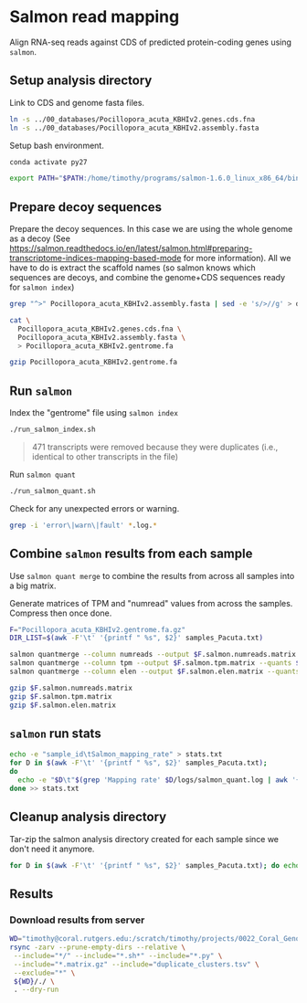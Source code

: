 # Salmon read mapping

Align RNA-seq reads against CDS of predicted protein-coding genes using `salmon`.

## Setup analysis directory

Link to CDS and genome fasta files.

```bash
ln -s ../00_databases/Pocillopora_acuta_KBHIv2.genes.cds.fna
ln -s ../00_databases/Pocillopora_acuta_KBHIv2.assembly.fasta
```

Setup bash environment.

```bash
conda activate py27

export PATH="$PATH:/home/timothy/programs/salmon-1.6.0_linux_x86_64/bin"
```

## Prepare decoy sequences

Prepare the decoy sequences. In this case we are using the whole genome as a decoy (See https://salmon.readthedocs.io/en/latest/salmon.html#preparing-transcriptome-indices-mapping-based-mode for more information). All we have to do is extract the scaffold names (so salmon knows which sequences are decoys, and combine the genome+CDS sequences ready for `salmon index`)

```bash
grep "^>" Pocillopora_acuta_KBHIv2.assembly.fasta | sed -e 's/>//g' > decoys.txt

cat \
  Pocillopora_acuta_KBHIv2.genes.cds.fna \
  Pocillopora_acuta_KBHIv2.assembly.fasta \
  > Pocillopora_acuta_KBHIv2.gentrome.fa

gzip Pocillopora_acuta_KBHIv2.gentrome.fa
```

## Run `salmon`

Index the "gentrome" file using `salmon index`

```bash
./run_salmon_index.sh
```

> 471 transcripts were removed because they were duplicates (i.e., identical to other transcripts in the file)

Run `salmon quant`

```bash
./run_salmon_quant.sh
```

Check for any unexpected errors or warning.

```bash
grep -i 'error\|warn\|fault' *.log.*
```

## Combine `salmon` results from each sample

Use `salmon quant merge` to combine the results from across all samples into a big matrix. 

Generate matrices of TPM and "numread" values from across the samples. Compress then once done.

```bash
F="Pocillopora_acuta_KBHIv2.gentrome.fa.gz"
DIR_LIST=$(awk -F'\t' '{printf " %s", $2}' samples_Pacuta.txt)

salmon quantmerge --column numreads --output $F.salmon.numreads.matrix --quants $DIR_LIST
salmon quantmerge --column tpm --output $F.salmon.tpm.matrix --quants $DIR_LIST
salmon quantmerge --column elen --output $F.salmon.elen.matrix --quants $DIR_LIST

gzip $F.salmon.numreads.matrix
gzip $F.salmon.tpm.matrix
gzip $F.salmon.elen.matrix
```

## `salmon` run stats

```bash
echo -e "sample_id\tSalmon_mapping_rate" > stats.txt
for D in $(awk -F'\t' '{printf " %s", $2}' samples_Pacuta.txt); 
do 
  echo -e "$D\t"$(grep 'Mapping rate' $D/logs/salmon_quant.log | awk '{print $8}')
done >> stats.txt
```

## Cleanup analysis directory

Tar-zip the salmon analysis directory created for each sample since we don't need it anymore. 

```bash
for D in $(awk -F'\t' '{printf " %s", $2}' samples_Pacuta.txt); do echo "$D"; tar -zcf $D.tar.gz $D && rm -r $D; done
```

## Results

### Download results from server

```bash
WD="timothy@coral.rutgers.edu:/scratch/timothy/projects/0022_Coral_Genotype_Analysis/03_Analysis/2022-02-05/Pocillopora_acuta/04_salmon_readmapping"
rsync -zarv --prune-empty-dirs --relative \
 --include="*/" --include="*.sh*" --include="*.py" \
 --include="*.matrix.gz" --include="duplicate_clusters.tsv" \
 --exclude="*" \
 ${WD}/./ \
 . --dry-run
```

